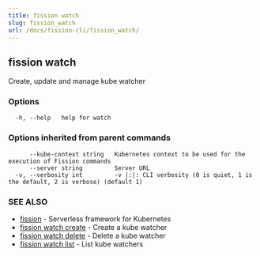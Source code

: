 ```yaml
---
title: fission watch
slug: fission_watch
url: /docs/fission-cli/fission_watch/
---
```

## fission watch

Create, update and manage kube watcher

### Options

```
  -h, --help   help for watch
```

### Options inherited from parent commands

```
      --kube-context string   Kubernetes context to be used for the execution of Fission commands
      --server string         Server URL
  -v, --verbosity int         -v |:|: CLI verbosity (0 is quiet, 1 is the default, 2 is verbose) (default 1)
```

### SEE ALSO

* [fission](/docs/fission-cli/fission/)	 - Serverless framework for Kubernetes
* [fission watch create](/docs/fission-cli/fission_watch_create/)	 - Create a kube watcher
* [fission watch delete](/docs/fission-cli/fission_watch_delete/)	 - Delete a kube watcher
* [fission watch list](/docs/fission-cli/fission_watch_list/)	 - List kube watchers

